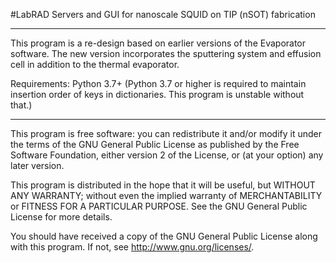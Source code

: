 #LabRAD Servers and GUI for nanoscale SQUID on TIP (nSOT) fabrication

***

This program is a re-design based on earlier versions of the Evaporator software. The new
version incorporates the sputtering system and effusion cell in addition to the thermal
evaporator.


Requirements:
Python 3.7+
(Python 3.7 or higher is required to maintain insertion order of keys in dictionaries. This program
is unstable without that.)

***

This program is free software: you can redistribute it and/or modify
it under the terms of the GNU General Public License as published by
the Free Software Foundation, either version 2 of the License, or
(at your option) any later version.

This program is distributed in the hope that it will be useful,
but WITHOUT ANY WARRANTY; without even the implied warranty of
MERCHANTABILITY or FITNESS FOR A PARTICULAR PURPOSE.  See the
GNU General Public License for more details.

You should have received a copy of the GNU General Public License
along with this program.  If not, see <http://www.gnu.org/licenses/>.
